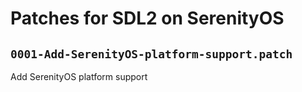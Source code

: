 # Patches for SDL2 on SerenityOS

## `0001-Add-SerenityOS-platform-support.patch`

Add SerenityOS platform support


